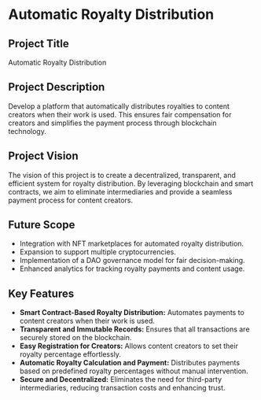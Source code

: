 # Automatic Royalty Distribution

## Project Title
Automatic Royalty Distribution

## Project Description
Develop a platform that automatically distributes royalties to content creators when their work is used. This ensures fair compensation for creators and simplifies the payment process through blockchain technology.

## Project Vision
The vision of this project is to create a decentralized, transparent, and efficient system for royalty distribution. By leveraging blockchain and smart contracts, we aim to eliminate intermediaries and provide a seamless payment process for content creators.

## Future Scope
- Integration with NFT marketplaces for automated royalty distribution.
- Expansion to support multiple cryptocurrencies.
- Implementation of a DAO governance model for fair decision-making.
- Enhanced analytics for tracking royalty payments and content usage.

## Key Features
- **Smart Contract-Based Royalty Distribution:** Automates payments to content creators when their work is used.
- **Transparent and Immutable Records:** Ensures that all transactions are securely stored on the blockchain.
- **Easy Registration for Creators:** Allows content creators to set their royalty percentage effortlessly.
- **Automatic Royalty Calculation and Payment:** Distributes payments based on predefined royalty percentages without manual intervention.
- **Secure and Decentralized:** Eliminates the need for third-party intermediaries, reducing transaction costs and enhancing trust.

